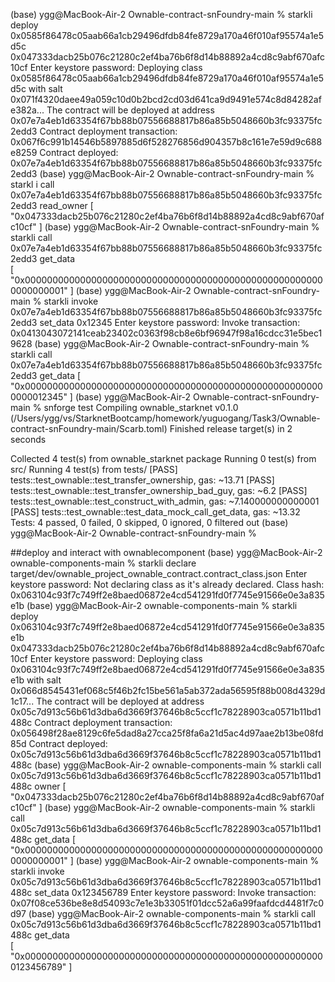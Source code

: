 (base) ygg@MacBook-Air-2 Ownable-contract-snFoundry-main % starkli deploy 0x0585f86478c05aab66a1cb29496dfdb84fe8729a170a46f010af95574a1e5d5c 0x047333dacb25b076c21280c2ef4ba76b6f8d14b88892a4cd8c9abf670afc10cf
Enter keystore password: 
Deploying class 0x0585f86478c05aab66a1cb29496dfdb84fe8729a170a46f010af95574a1e5d5c with salt 0x071f4320daee49a059c10d0b2bcd2cd03d641ca9d9491e574c8d84282afe382a...
The contract will be deployed at address 0x07e7a4eb1d63354f67bb88b07556688817b86a85b5048660b3fc93375fc2edd3
Contract deployment transaction: 0x067f6c991b14546b5897885d6f528276856d904357b8c161e7e59d9c688e8259
Contract deployed:
0x07e7a4eb1d63354f67bb88b07556688817b86a85b5048660b3fc93375fc2edd3
(base) ygg@MacBook-Air-2 Ownable-contract-snFoundry-main % starkl
i call 0x07e7a4eb1d63354f67bb88b07556688817b86a85b5048660b3fc93375fc2edd3 read_owner
[
    "0x047333dacb25b076c21280c2ef4ba76b6f8d14b88892a4cd8c9abf670afc10cf"
]
(base) ygg@MacBook-Air-2 Ownable-contract-snFoundry-main % starkli call 0x07e7a4eb1d63354f67bb88b07556688817b86a85b5048660b3fc93375fc2edd3 get_data  
[
    "0x0000000000000000000000000000000000000000000000000000000000000001"
]
(base) ygg@MacBook-Air-2 Ownable-contract-snFoundry-main % starkli invoke 0x07e7a4eb1d63354f67bb88b07556688817b86a85b5048660b3fc93375fc2edd3 set_data 0x12345
Enter keystore password: 
Invoke transaction: 0x0413043072141ceab23402c0363f98cb8e6bf96947f98a16cdcc31e5bec19628
(base) ygg@MacBook-Air-2 Ownable-contract-snFoundry-main % starkli call 0x07e7a4eb1d63354f67bb88b07556688817b86a85b5048660b3fc93375fc2edd3 get_data 
[
    "0x0000000000000000000000000000000000000000000000000000000000012345"
]
(base) ygg@MacBook-Air-2 Ownable-contract-snFoundry-main % snforge test
   Compiling ownable_starknet v0.1.0 (/Users/ygg/vs/StarknetBootcamp/homework/yuguogang/Task3/Ownable-contract-snFoundry-main/Scarb.toml)
    Finished release target(s) in 2 seconds


Collected 4 test(s) from ownable_starknet package
Running 0 test(s) from src/
Running 4 test(s) from tests/
[PASS] tests::test_ownable::test_transfer_ownership, gas: ~13.71
[PASS] tests::test_ownable::test_transfer_ownership_bad_guy, gas: ~6.2
[PASS] tests::test_ownable::test_construct_with_admin, gas: ~7.140000000000001
[PASS] tests::test_ownable::test_data_mock_call_get_data, gas: ~13.32
Tests: 4 passed, 0 failed, 0 skipped, 0 ignored, 0 filtered out
(base) ygg@MacBook-Air-2 Ownable-contract-snFoundry-main % 

##deploy and interact with ownablecomponent
(base) ygg@MacBook-Air-2 ownable-components-main % starkli declare target/dev/ownable_project_ownable_contract.contract_class.json
Enter keystore password: 
Not declaring class as it's already declared. Class hash:
0x063104c93f7c749ff2e8baed06872e4cd541291fd0f7745e91566e0e3a835e1b
(base) ygg@MacBook-Air-2 ownable-components-main % starkli deploy 0x063104c93f7c749ff2e8baed06872e4cd541291fd0f7745e91566e0e3a835e1b 0x047333dacb25b076c21280c2ef4ba76b6f8d14b88892a4cd8c9abf670afc10cf
Enter keystore password: 
Deploying class 0x063104c93f7c749ff2e8baed06872e4cd541291fd0f7745e91566e0e3a835e1b with salt 0x066d8545431ef068c5f46b2fc15be561a5ab372ada56595f88b008d4329d1c17...
The contract will be deployed at address 0x05c7d913c56b61d3dba6d3669f37646b8c5ccf1c78228903ca0571b11bd1488c
Contract deployment transaction: 0x056498f28ae8129c6fe5dad8a27cca25f8fa6a21d5ac4d97aae2b13be08fd85d
Contract deployed:
0x05c7d913c56b61d3dba6d3669f37646b8c5ccf1c78228903ca0571b11bd1488c
(base) ygg@MacBook-Air-2 ownable-components-main % starkli call 0x05c7d913c56b61d3dba6d3669f37646b8c5ccf1c78228903ca0571b11bd1488c owner
[
    "0x047333dacb25b076c21280c2ef4ba76b6f8d14b88892a4cd8c9abf670afc10cf"
]
(base) ygg@MacBook-Air-2 ownable-components-main % starkli call 0x05c7d913c56b61d3dba6d3669f37646b8c5ccf1c78228903ca0571b11bd1488c get_data
[
    "0x0000000000000000000000000000000000000000000000000000000000000001"
]
(base) ygg@MacBook-Air-2 ownable-components-main % starkli invoke 0x05c7d913c56b61d3dba6d3669f37646b8c5ccf1c78228903ca0571b11bd1488c set_data 0x123456789
Enter keystore password: 
Invoke transaction: 0x07f08ce536be8e8d54093c7e1e3b33051f01dcc52a6a99faafdcd4481f7c0d97
(base) ygg@MacBook-Air-2 ownable-components-main % starkli call 0x05c7d913c56b61d3dba6d3669f37646b8c5ccf1c78228903ca0571b11bd1488c get_data              
[
    "0x0000000000000000000000000000000000000000000000000000000123456789"
]